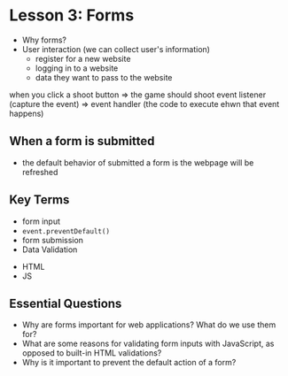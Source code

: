 # Lesson 3: Forms
- Why forms?
- User interaction (we can collect user's information)
  - register for a new website 
  - logging in to a website
  - data they want to pass to the website

when you click a shoot button => the game should shoot 
event listener (capture the event) => event handler (the code to execute ehwn that event happens)

## When a form is submitted
- the default behavior of submitted a form is the webpage will be refreshed


## Key Terms
* form input
* `event.preventDefault()`
* form submission
* Data Validation
- HTML
- JS

## Essential Questions
* Why are forms important for web applications? What do we use them for?
* What are some reasons for validating form inputs with JavaScript, as opposed to built-in HTML validations?
* Why is it important to prevent the default action of a form?

